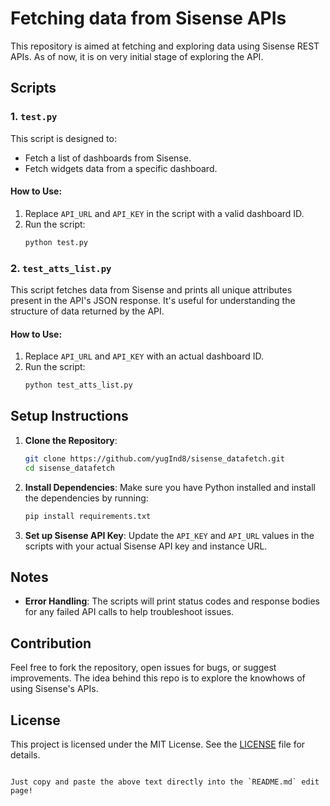 # Fetching data from Sisense APIs

This repository is aimed at fetching and exploring data using Sisense REST APIs. As of now, it is on very initial stage of exploring the API.

## Scripts

### 1. `test.py`

This script is designed to:
- Fetch a list of dashboards from Sisense.
- Fetch widgets data from a specific dashboard.

#### How to Use:
1. Replace `API_URL` and `API_KEY` in the script with a valid dashboard ID.
2. Run the script:
   ```bash
   python test.py
   ```

### 2. `test_atts_list.py`

This script fetches data from Sisense and prints all unique attributes present in the API's JSON response. It's useful for understanding the structure of data returned by the API.

#### How to Use:
1. Replace `API_URL` and `API_KEY` with an actual dashboard ID.
2. Run the script:
   ```bash
   python test_atts_list.py
   ```

## Setup Instructions

1. **Clone the Repository**:
   ```bash
   git clone https://github.com/yugInd8/sisense_datafetch.git
   cd sisense_datafetch
   ```

2. **Install Dependencies**:
   Make sure you have Python installed and install the dependencies by running:
   ```bash
   pip install requirements.txt
   ```

3. **Set up Sisense API Key**:
   Update the `API_KEY` and `API_URL` values in the scripts with your actual Sisense API key and instance URL.

## Notes
- **Error Handling**: The scripts will print status codes and response bodies for any failed API calls to help troubleshoot issues.

## Contribution

Feel free to fork the repository, open issues for bugs, or suggest improvements. The idea behind this repo is to explore the knowhows of using Sisense's APIs.

## License

This project is licensed under the MIT License. See the [LICENSE](LICENSE) file for details.
```

Just copy and paste the above text directly into the `README.md` edit page!
